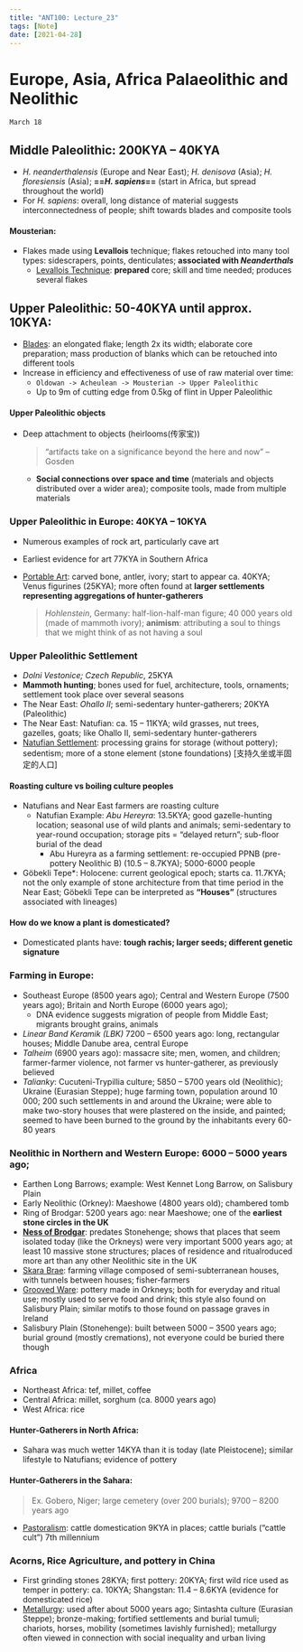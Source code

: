 ```yaml
---
title: "ANT100: Lecture_23"
tags: [Note]
date: [2021-04-28]
---
```


# Europe, Asia, Africa Palaeolithic and Neolithic

`March 18`

## Middle Paleolithic: 200KYA – 40KYA

- *H. neanderthalensis* (Europe and Near East); *H. denisova* (Asia); *H. floresiensis* (Asia); **==*H. sapiens*==** (start in Africa, but spread throughout the world)
- For *H. sapiens*: overall, long distance of material suggests interconnectedness of people; shift towards blades and composite tools

#### Mousterian:

- Flakes made using **Levallois** technique; flakes retouched into many tool types: sidescrapers, points, denticulates; **associated with *Neanderthals***
  - <u>Levallois Technique</u>: **prepared** core; skill and time needed; produces several flakes

## Upper Paleolithic: 50-40KYA until approx. 10KYA:

- <u>Blades</u>: an elongated flake; length 2x its width; elaborate core preparation; mass production of blanks which can be retouched into different tools
- Increase in efficiency and effectiveness of use of raw material over time: 
  - `Oldowan -> Acheulean -> Mousterian -> Upper Paleolithic`
  - Up to 9m of cutting edge from 0.5kg of flint in Upper Paleolithic

#### Upper Paleolithic objects

- Deep attachment to objects (heirlooms(传家宝))

  > “artifacts take on a significance beyond the here and now” – Gosden

  - **Social connections over space and time** (materials and objects distributed over a wider area); composite tools, made from multiple materials

### Upper Paleolithic in Europe: 40KYA – 10KYA

- Numerous examples of rock art, particularly cave art

- Earliest evidence for art 77KYA in Southern Africa

- <u>Portable Art</u>: carved bone, antler, ivory; start to appear ca. 40KYA; Venus figurines (25KYA); more often found at **larger settlements representing aggregations of hunter-gatherers**

  > *Hohlenstein*, Germany: half-lion-half-man figure; 40 000 years old (made of mammoth ivory); **animism**: attributing a soul to things that we might think of as not having a soul

### Upper Paleolithic Settlement

- *Dolni Vestonice; Czech Republic*, 25KYA
- **Mammoth hunting**; bones used for fuel, architecture, tools, ornaments; settlement took place over several seasons
- The Near East: *Ohallo II*; semi-sedentary hunter-gatherers; 20KYA (Paleolithic)
- The Near East: Natufian: ca. 15 – 11KYA; wild grasses, nut trees, gazelles, goats; like Ohallo II, semi-sedentary hunter-gatherers
- <u>Natufian Settlement</u>: processing grains for storage (without pottery); sedentism; more of a stone element (stone foundations) [支持久坐或半固定的人口]

#### Roasting culture vs boiling culture peoples

- Natufians and Near East farmers are roasting culture
  - Natufian Example: *Abu Hereyra*: 13.5KYA; good gazelle-hunting location; seasonal use of wild plants and animals; semi-sedentary to year-round occupation; storage pits = “delayed return”; sub-floor burial of the dead
    - Abu Hureyra as a farming settlement: re-occupied PPNB (pre-pottery Neolithic B) (10.5 – 8.7KYA); 5000-6000 people
- Göbekli Tepe*: Holocene: current geological epoch; starts ca. 11.7KYA; not the only example of stone architecture from that time period in the Near East; Göbekli Tepe can be interpreted as **“Houses”** (structures associated with lineages)

#### How do we know a plant is domesticated? 

- Domesticated plants have: **tough rachis; larger seeds; different genetic signature**

### Farming in Europe: 

- Southeast Europe (8500 years ago); Central and Western Europe (7500 years ago); Britain and North Europe (6000 years ago); 
  - DNA evidence suggests migration of people from Middle East; migrants brought grains, animals
- *Linear Band Keramik (LBK)* 7200 – 6500 years ago: long, rectangular houses; Middle Danube area, central Europe
- *Talheim* (6900 years ago): massacre site; men, women, and children; farmer-farmer violence, not farmer vs hunter-gatherer, as previously believed
- *Talianky*: Cucuteni-Trypillia culture; 5850 – 5700 years old (Neolithic); Ukraine (Eurasian Steppe); huge farming town, population around 10 000; 200 such settlements in and around the Ukraine; were able to make two-story houses that were plastered on the inside, and painted; seemed to have been burned to the ground by the inhabitants every 60-80 years

### Neolithic in Northern and Western Europe: 6000 – 5000 years ago;

- Earthen Long Barrows; example: West Kennet Long Barrow, on Salisbury Plain
- Early Neolithic (Orkney): Maeshowe (4800 years old); chambered tomb
- Ring of Brodgar: 5200 years ago: near Maeshowe; one of the **earliest stone circles in the UK**
- **<u>Ness of Brodgar</u>**: predates Stonehenge; shows that places that seem isolated today (like the Orkneys) were very important 5000 years ago; at least 10 massive stone structures; places of residence and ritualroduced more art than any other Neolithic site in the UK
- <u>Skara Brae</u>: farming village composed of semi-subterranean houses, with tunnels between houses; fisher-farmers
- <u>Grooved Ware</u>: pottery made in Orkneys; both for everyday and ritual use; mostly used to serve food and drink; this style also found on Salisbury Plain; similar motifs to those found on passage graves in Ireland
- Salisbury Plain (Stonehenge): built between 5000 – 3500 years ago; burial ground (mostly cremations), not everyone could be buried there though

### Africa

- Northeast Africa: tef, millet, coffee
- Central Africa: millet, sorghum (ca. 8000 years ago)
- West Africa: rice

#### Hunter-Gatherers in North Africa:

- Sahara was much wetter 14KYA than it is today (late Pleistocene); similar lifestyle to Natufians; evidence of pottery

#### Hunter-Gatherers in the Sahara:

> Ex. Gobero, Niger; large cemetery (over 200 burials); 9700 – 8200 years ago

- <u>Pastoralism</u>: cattle domestication 9KYA in places; cattle burials (“cattle cult”) 7th millennium

### Acorns, Rice Agriculture, and pottery in **China**

- First grinding stones 28KYA; first pottery: 20KYA; first wild rice used as temper in pottery: ca. 10KYA; Shangstan: 11.4 – 8.6KYA (evidence for domesticated rice)
- <u>Metallurgy</u>: used after about 5000 years ago; Sintashta culture (Eurasian Steppe); bronze-making; fortified settlements and burial tumuli; chariots, horses, mobility (sometimes lavishly furnished); metallurgy often viewed in connection with social inequality and urban living